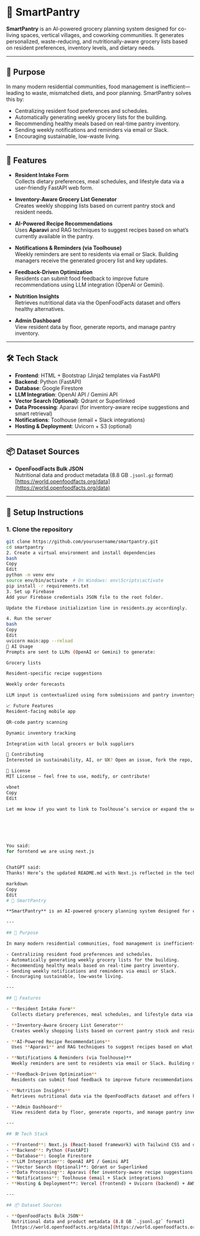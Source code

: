 # 🧠 SmartPantry

**SmartPantry** is an AI-powered grocery planning system designed for co-living spaces, vertical villages, and coworking communities. It generates personalized, waste-reducing, and nutritionally-aware grocery lists based on resident preferences, inventory levels, and dietary needs.

---

## 🌱 Purpose

In many modern residential communities, food management is inefficient—leading to waste, mismatched diets, and poor planning. SmartPantry solves this by:

- Centralizing resident food preferences and schedules.
- Automatically generating weekly grocery lists for the building.
- Recommending healthy meals based on real-time pantry inventory.
- Sending weekly notifications and reminders via email or Slack.
- Encouraging sustainable, low-waste living.

---

## 🚀 Features

- **Resident Intake Form**  
  Collects dietary preferences, meal schedules, and lifestyle data via a user-friendly FastAPI web form.

- **Inventory-Aware Grocery List Generator**  
  Creates weekly shopping lists based on current pantry stock and resident needs.

- **AI-Powered Recipe Recommendations**  
  Uses **Aparavi** and RAG techniques to suggest recipes based on what’s currently available in the pantry.

- **Notifications & Reminders (via Toolhouse)**  
  Weekly reminders are sent to residents via email or Slack. Building managers receive the generated grocery list and key updates.

- **Feedback-Driven Optimization**  
  Residents can submit food feedback to improve future recommendations using LLM integration (OpenAI or Gemini).

- **Nutrition Insights**  
  Retrieves nutritional data via the OpenFoodFacts dataset and offers healthy alternatives.

- **Admin Dashboard**  
  View resident data by floor, generate reports, and manage pantry inventory.

---

## 🛠️ Tech Stack

- **Frontend**: HTML + Bootstrap (Jinja2 templates via FastAPI)  
- **Backend**: Python (FastAPI)  
- **Database**: Google Firestore  
- **LLM Integration**: OpenAI API / Gemini API  
- **Vector Search (Optional)**: Qdrant or Superlinked  
- **Data Processing**: Aparavi (for inventory-aware recipe suggestions and smart retrieval)  
- **Notifications**: Toolhouse (email + Slack integrations)  
- **Hosting & Deployment**: Uvicorn + S3 (optional)  

---

## 📦 Dataset Sources

- **OpenFoodFacts Bulk JSON**  
  Nutritional data and product metadata (8.8 GB `.jsonl.gz` format)  
  [https://world.openfoodfacts.org/data](https://world.openfoodfacts.org/data)

---

## 🧩 Setup Instructions

### 1. Clone the repository

```bash
git clone https://github.com/yourusername/smartpantry.git
cd smartpantry
2. Create a virtual environment and install dependencies
bash
Copy
Edit
python -m venv env
source env/bin/activate  # On Windows: env\Scripts\activate
pip install -r requirements.txt
3. Set up Firebase
Add your Firebase credentials JSON file to the root folder.

Update the Firebase initialization line in residents.py accordingly.

4. Run the server
bash
Copy
Edit
uvicorn main:app --reload
🧠 AI Usage
Prompts are sent to LLMs (OpenAI or Gemini) to generate:

Grocery lists

Resident-specific recipe suggestions

Weekly order forecasts

LLM input is contextualized using form submissions and pantry inventory (via Qdrant or Aparavi-powered vector recall). Smart recipe suggestions are dynamically matched to what’s already in stock using Aparavi’s RAG pipeline.

📈 Future Features
Resident-facing mobile app

QR-code pantry scanning

Dynamic inventory tracking

Integration with local grocers or bulk suppliers

🤝 Contributing
Interested in sustainability, AI, or UX? Open an issue, fork the repo, or reach out via Discord, Slack, or LinkedIn!

📜 License
MIT License — feel free to use, modify, or contribute!

vbnet
Copy
Edit

Let me know if you want to link to Toolhouse’s service or expand the setup instructions for Toolhouse or Aparavi.






You said:
for forntend we are using next.js


ChatGPT said:
Thanks! Here’s the updated README.md with Next.js reflected in the tech stack, and the frontend section revised accordingly:

markdown
Copy
Edit
# 🧠 SmartPantry

**SmartPantry** is an AI-powered grocery planning system designed for co-living spaces, vertical villages, and coworking communities. It generates personalized, waste-reducing, and nutritionally-aware grocery lists based on resident preferences, inventory levels, and dietary needs.

---

## 🌱 Purpose

In many modern residential communities, food management is inefficient—leading to waste, mismatched diets, and poor planning. SmartPantry solves this by:

- Centralizing resident food preferences and schedules.
- Automatically generating weekly grocery lists for the building.
- Recommending healthy meals based on real-time pantry inventory.
- Sending weekly notifications and reminders via email or Slack.
- Encouraging sustainable, low-waste living.

---

## 🚀 Features

- **Resident Intake Form**  
  Collects dietary preferences, meal schedules, and lifestyle data via a user-friendly interface.

- **Inventory-Aware Grocery List Generator**  
  Creates weekly shopping lists based on current pantry stock and resident needs.

- **AI-Powered Recipe Recommendations**  
  Uses **Aparavi** and RAG techniques to suggest recipes based on what’s currently available in the pantry.

- **Notifications & Reminders (via Toolhouse)**  
  Weekly reminders are sent to residents via email or Slack. Building managers receive the generated grocery list and key updates.

- **Feedback-Driven Optimization**  
  Residents can submit food feedback to improve future recommendations using LLM integration (OpenAI or Gemini).

- **Nutrition Insights**  
  Retrieves nutritional data via the OpenFoodFacts dataset and offers healthy alternatives.

- **Admin Dashboard**  
  View resident data by floor, generate reports, and manage pantry inventory.

---

## 🛠️ Tech Stack

- **Frontend**: Next.js (React-based framework) with Tailwind CSS and dynamic form rendering  
- **Backend**: Python (FastAPI)  
- **Database**: Google Firestore  
- **LLM Integration**: OpenAI API / Gemini API  
- **Vector Search (Optional)**: Qdrant or Superlinked  
- **Data Processing**: Aparavi (for inventory-aware recipe suggestions and smart retrieval)  
- **Notifications**: Toolhouse (email + Slack integrations)  
- **Hosting & Deployment**: Vercel (frontend) + Uvicorn (backend) + AWS S3 (optional)  

---

## 📦 Dataset Sources

- **OpenFoodFacts Bulk JSON**  
  Nutritional data and product metadata (8.8 GB `.jsonl.gz` format)  
  [https://world.openfoodfacts.org/data](https://world.openfoodfacts.org/data)
